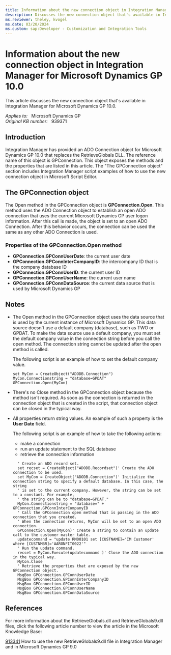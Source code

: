 ```yaml
---
title: Information about the new connection object in Integration Manager for Microsoft Dynamics GP 10.0
description: Discusses the new connection object that's available in Integration Manager for Microsoft Dynamics GP 10.0. This connection object replaces the RetrieveGlobals DLL.
ms.reviewer: theley, kvogel
ms.date: 03/20/2024
ms.custom: sap:Developer - Customization and Integration Tools
---
```

# Information about the new connection object in Integration Manager for Microsoft Dynamics GP 10.0

This article discusses the new connection object that's available in Integration Manager for Microsoft Dynamics GP 10.0.

_Applies to:_ &nbsp; Microsoft Dynamics GP  
_Original KB number:_ &nbsp; 939371

## Introduction

Integration Manager has provided an ADO Connection object for Microsoft Dynamics GP 10.0 that replaces the RetrieveGlobals DLL. The reference name of this object is GPConnection. This object exposes the methods and the properties that are listed in this article. The "The GPConnection object" section includes Integration Manager script examples of how to use the new connection object in Microsoft Script Editor.

## The GPConnection object

The Open method in the GPConnection object is **GPConnection.Open**. This method uses the ADO Connection object to establish an open ADO connection that uses the current Microsoft Dynamics GP user logon information. After this call is made, the object is set to an open ADO Connection. After this behavior occurs, the connection can be used the same as any other ADO Connection is used.

### Properties of the GPConnection.Open method

- **GPConnection.GPConnUserDate**: the current user date
- **GPConnection.GPConnInterCompanyID**: the intercompany ID that is the company database ID
- **GPConnection.GPConnUserID**: the current user ID
- **GPConnection.GPConnUserName**: the current user name
- **GPConnection.GPConnDataSource**: the current data source that is used by Microsoft Dynamics GP

## Notes

- The Open method in the GPConnection object uses the data source that is used by the current instance of Microsoft Dynamics GP. This data source doesn't use a default company (database), such as TWO or GPDAT. To make the data source use a default company, you must set the default company value in the connection string before you call the open method. The connection string cannot be updated after the open method is called.
  
    The following script is an example of how to set the default company value.

    ```console
    set MyCon = CreateObject("ADODB.Connection")
    MyCon.Connectionstring = "database=GPDAT"
    GPConnection.Open(MyCon)
    ```

- There's no Close method in the GPConnection object because the method isn't required. As soon as the connection is returned in the connection object that is created in the script, that connection object can be closed in the typical way.

- All properties return string values. An example of such a property is the **User Date** field.

    The following script is an example of how to take the following actions:
  - make a connection
  - run an update statement to the SQL database
  - retrieve the connection information

  ```console
    ' Create an ADO record set.
    set recset = CreateObject("ADODB.Recordset")' Create the ADO connection to be used.
    set MyCon = CreateObject("ADODB.Connection")' Initialize the connection string to specify a default database. In this case, the string
    ' is set to the current company. However, the string can be set to a constant. For example,
    ' the string can be to "database=GPDAT."
    MyCon.Connectionstring = "database=" + GPConnection.GPConnInterCompanyID
    ' Call the GPConnection open method that is passing in the ADO connection that you created. 
    ' When the connection returns, MyCon will be set to an open ADO connection. 
    GPConnection.Open(MyCon)' Create a string to contain an update call to the customer master table.
    updatecommand = "update RM00101 set [CUSTNAME]='IM Customer' where [CUSTNMBR]='AARONFIT0022'"
    ' Run the update command.
    recset = MyCon.Execute(updatecommand )' Close the ADO connection in the typical way.
    MyCon.Close
    ' Retrieve the properties that are exposed by the new GPConnection object.
    MsgBox GPConnection.GPConnUserDate
    MsgBox GPConnection.GPConnInterCompanyID
    MsgBox GPConnection.GPConnUserID
    MsgBox GPConnection.GPConnUserName
    MsgBox GPConnection.GPConnDataSource
    ```

## References

For more information about the RetrieveGlobals.dll and RetrieveGlobals9.dll files, click the following article number to view the article in the Microsoft Knowledge Base:

[913341](https://support.microsoft.com/help/913341) How to use the new RetrieveGlobals9.dll file in Integration Manager and in Microsoft Dynamics GP 9.0
